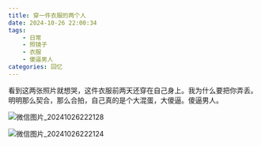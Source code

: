 ```yaml
---
title: 穿一件衣服的两个人
date: 2024-10-26 22:00:34
tags: 
    - 日常
    - 照镜子
    - 衣服
    - 傻逼男人
categories: 回忆
---
```

看到这两张照片就想哭，这件衣服前两天还穿在自己身上。我为什么要把你弄丢。
明明那么契合，那么合拍，自己真的是个大混蛋，大傻逼。傻逼男人。

![微信图片_20241026222128](https://gmoonlight.oss-cn-chengdu.aliyuncs.com/img/202410262242105.jpg)

![微信图片_20241026222124](https://gmoonlight.oss-cn-chengdu.aliyuncs.com/img/202410262242455.jpg)